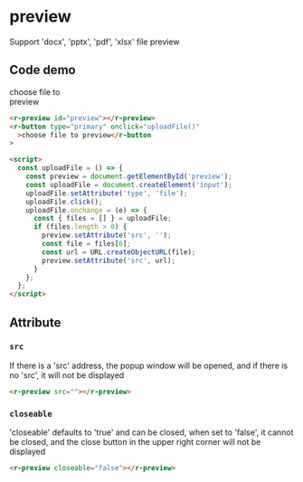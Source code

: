 # preview

Support 'docx', 'pptx', 'pdf', 'xlsx' file preview

## Code demo

<div style="width: 100px; margin-top:10px">
    <r-preview id="fdsafdsafdsafdsaf"></r-preview>
    <r-button type="primary" onclick="uploadFile('fdsafdsafdsafdsaf')">choose file to preview</r-button>
</div>

```html
<r-preview id="preview"></r-preview>
<r-button type="primary" onclick="uploadFile()"
  >choose file to preview</r-button
>

<script>
  const uploadFile = () => {
    const preview = document.getElementById('preview');
    const uploadFile = document.createElement('input');
    uploadFile.setAttribute('type', 'file');
    uploadFile.click();
    uploadFile.onchange = (e) => {
      const { files = [] } = uploadFile;
      if (files.length > 0) {
        preview.setAttribute('src', '');
        const file = files[0];
        const url = URL.createObjectURL(file);
        preview.setAttribute('src', url);
      }
    };
  };
</script>
```

## Attribute

### `src`

If there is a 'src' address, the popup window will be opened, and if there is no 'src', it will not be displayed

```html
<r-preview src=""></r-preview>
```

### `closeable`

'closeable' defaults to 'true' and can be closed, when set to 'false', it cannot be closed, and the close button in the upper right corner will not be displayed

```html
<r-preview closeable="false"></r-preview>
```
